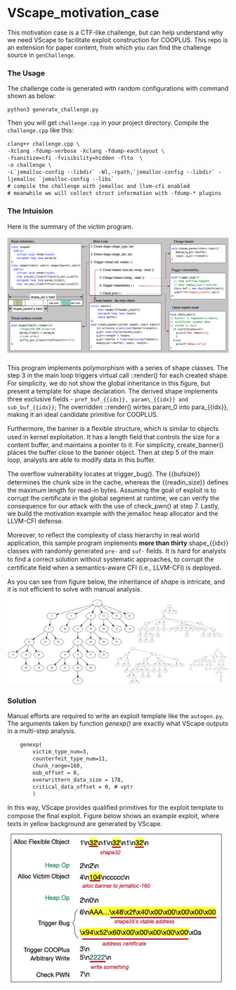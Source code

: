 # VScape_motivation_case

This motivation case is a CTF-like challenge, but can help understand why we need VScape to facilitate exploit construction for COOPLUS. This repo is an extension for paper content, from which you can find the challenge source in `genChallenge`.

### The Usage

The challenge code is generated with random configurations with command shown as below:

```shell
python3 generate_challenge.py
```

Then you will get `challenge.cpp` in your project directory. Compile the `challenge.cpp` like this:

```shell
clang++ challenge.cpp \
-Xclang -fdump-verbose -Xclang -fdump-eachlayout \
-fsanitize=cfi -fvisibility=hidden -flto  \
-o challenge \
-L`jemalloc-config --libdir` -Wl,-rpath,`jemalloc-config --libdir` -ljemalloc `jemalloc-config --libs`
# compile the challenge with jemalloc and llvm-cfi enabled
# meanwhile we will collect struct information with -fdump-* plugins
```



### The Intuision

Here is the summary of the victim program.

![image-20210103144031241](README.assets/image-20210103144031241.png)

This program implements polymorphism with a series of shape classes. The step 3 in the main loop triggers virtual call ::render() for each created shape. For simplicity, we do not show the global inheritance in this ﬁgure, but present a template for shape declaration. The derived shape implements three exclusive ﬁelds - `pref_buf_{{idx}}, param\_{{idx}} and sub_buf_{{idx}}`; The overridden ::render() wirtes param_0 into para_{{idx}}, making it an ideal candidate primitive for COOPLUS.

Furthermore, the banner is a ﬂexible structure, which is similar to objects used in kernel exploitation. It has a length ﬁeld that controls the size for a content buffer, and maintains a pointer to it. For simplicity, create_banner() places the buffer close to the banner object. Then at step 5 of the main loop, analysts are able to modify data in this buffer.

The overﬂow vulnerability locates at trigger_bug(). The {{bufsize}} determines the chunk size in the cache, whereas the {{readin_size}} deﬁnes the maximum length for read-in bytes. Assuming the goal of exploit is to corrupt the certiﬁcate in the global segment at runtime, we can verify the consequence for our attack with the use of check_pwn() at step 7. Lastly, we build the motivation example with the jemalloc heap allocator and the LLVM-CFI defense.

Moreover, to reﬂect the complexity of class hierarchy in real world application, this sample program implements **more than thirty** shape_{{idx}} classes with randomly generated `pre-` and `suf-` ﬁelds. It is hard for analysts to ﬁnd a correct solution without systematic approaches, to corrupt the certiﬁcate ﬁeld when a semantics-aware CFI (i.e., LLVM-CFI) is deployed.



As you can see from figure below, the inheritance of _shape_ is intricate, and it is not efficient to solve with manual analysis.

![image-20210103155355957](README.assets/image-20210103155355957.png)



### Solution

Manual efforts are required to write an exploit template like the  `autogen.py`.  The arguments taken by function _genexp()_ are exactly what VScape outputs in a multi-step analysis.

```
    genexp(
        victim_type_num=3,
        counterfeit_type_num=11,
        chunk_range=160,
        oob_offset = 0,
        overwrittern_data_size = 178,
        critical_data_offset = 0, # vptr 
        )
```

In this way, VScape provides qualiﬁed primitives for the exploit template to compose the ﬁnal exploit. Figure below shows an example exploit, where texts in yellow background are generated by VScape.

<img src="README.assets/image-20210103163148480.png" alt="image-20210103163148480" style="zoom: 87%;" />

